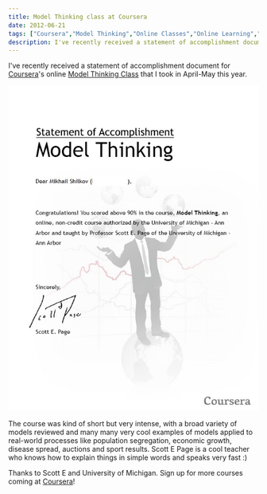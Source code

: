 ```yaml
---
title: Model Thinking class at Coursera
date: 2012-06-21
tags: ["Coursera","Model Thinking","Online Classes","Online Learning","Statement of Accomplishment"]
description: I've recently received a statement of accomplishment document for Coursera's online Model Thinking Class that I took in April-May this year.
---
```


I've recently received a statement of accomplishment document for [Coursera](https://www.coursera.org/ "Coursera")'s online [Model Thinking Class](https://www.coursera.org/course/modelthinking "Model Thinking Class") that I took in April-May this year.

![Model Thinking](modelthinking.jpg "Model Thinking")

The course was kind of short but very intense, with a broad variety of models reviewed and many many very cool examples of models applied to real-world processes like population segregation, economic growth, disease spread, auctions and sport results. Scott E Page is a cool teacher who knows how to explain things in simple words and speaks very fast :)

Thanks to Scott E and University of Michigan. Sign up for more courses coming at [Coursera](Coursera "Coursera")!